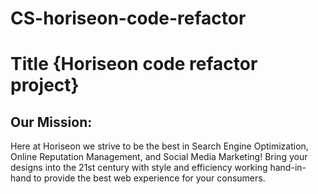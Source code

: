 # CS-horiseon-code-refactor

# Title {Horiseon code refactor project}

## Our Mission:

Here at Horiseon we strive to be the best in Search Engine Optimization, Online Reputation Management, and Social Media Marketing! Bring your designs into the 21st century with style and efficiency working hand-in-hand to provide the best web experience for your consumers.
